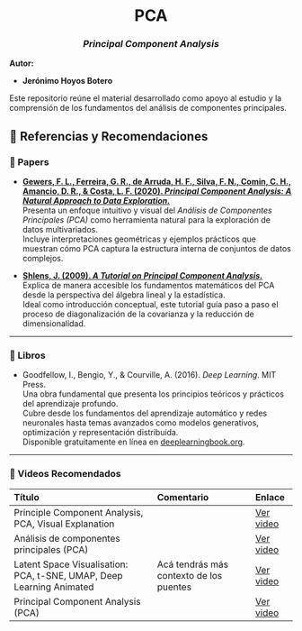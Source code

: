 <div align="center">

# **PCA**

### *Principal Component Analysis*

</div>

**Autor:**  
- **Jerónimo Hoyos Botero**

Este repositorio reúne el material desarrollado como apoyo al estudio y la comprensión de los fundamentos del análisis de componentes principales.


## 📖 Referencias y Recomendaciones

### 🧠 Papers

- [**Gewers, F. L., Ferreira, G. R., de Arruda, H. F., Silva, F. N., Comin, C. H., Amancio, D. R., & Costa, L. F. (2020). *Principal Component Analysis: A Natural Approach to Data Exploration.***](https://arxiv.org/abs/2009.01845)  
  Presenta un enfoque intuitivo y visual del *Análisis de Componentes Principales (PCA)* como herramienta natural para la exploración de datos multivariados.  
  Incluye interpretaciones geométricas y ejemplos prácticos que muestran cómo PCA captura la estructura interna de conjuntos de datos complejos.

- [**Shlens, J. (2009). *A Tutorial on Principal Component Analysis.***](https://arxiv.org/abs/1404.1100)  
  Explica de manera accesible los fundamentos matemáticos del PCA desde la perspectiva del álgebra lineal y la estadística.  
  Ideal como introducción conceptual, este tutorial guía paso a paso el proceso de diagonalización de la covarianza y la reducción de dimensionalidad.

---

### 📘 Libros

- Goodfellow, I., Bengio, Y., & Courville, A. (2016). *Deep Learning*. MIT Press.  
  Una obra fundamental que presenta los principios teóricos y prácticos del aprendizaje profundo.  
  Cubre desde los fundamentos del aprendizaje automático y redes neuronales hasta temas avanzados como modelos generativos, optimización y representación distribuida.  
  Disponible gratuitamente en línea en [deeplearningbook.org](https://www.deeplearningbook.org).

---

### 🎥 Videos Recomendados

| Título | Comentario | Enlace |
|:-------|:------------|:--------|
| Principle Component Analysis, PCA, Visual Explanation |  | [Ver video](https://www.youtube.com/watch?v=p4XKrJ2zzQo&t=195s) |
| Análisis de componentes principales (PCA) |  | [Ver video](https://www.youtube.com/watch?v=fsTSLXhz4uQ) |
| Latent Space Visualisation: PCA, t-SNE, UMAP, Deep Learning Animated | Acá tendrás más contexto de los puentes | [Ver video](https://www.youtube.com/watch?v=o_cAOa5fMhE) |
| Principal Component Analysis (PCA) |  | [Ver video](https://www.youtube.com/watch?v=FD4DeN81ODY) |

